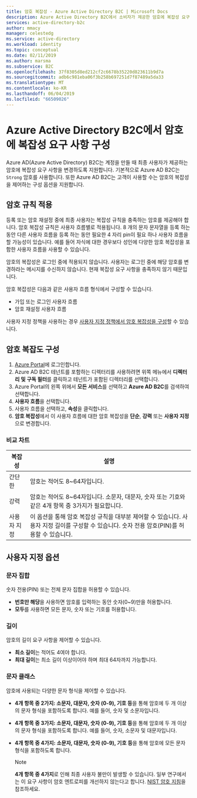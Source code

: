 ```yaml
---
title: 암호 복잡성 - Azure Active Directory B2C | Microsoft Docs
description: Azure Active Directory B2C에서 소비자가 제공한 암호에 복잡성 요구 사항을 구성하는 방법입니다.
services: active-directory-b2c
author: mmacy
manager: celestedg
ms.service: active-directory
ms.workload: identity
ms.topic: conceptual
ms.date: 02/11/2019
ms.author: marsma
ms.subservice: B2C
ms.openlocfilehash: 37f8305d8ed212cf2c6678b35220d823611b9d7a
ms.sourcegitcommit: adb6c981eba06f3b258b697251d7f87489a5da33
ms.translationtype: MT
ms.contentlocale: ko-KR
ms.lasthandoff: 06/04/2019
ms.locfileid: "66509026"
---
```

# <a name="configure-complexity-requirements-for-passwords-in-azure-active-directory-b2c"></a>Azure Active Directory B2C에서 암호에 복잡성 요구 사항 구성

Azure AD(Azure Active Directory) B2C는 계정을 만들 때 최종 사용자가 제공하는 암호에 복잡성 요구 사항을 변경하도록 지원합니다. 기본적으로 Azure AD B2C는 `Strong` 암호를 사용합니다. 또한 Azure AD B2C는 고객이 사용할 수는 암호의 복잡성을 제어하는 구성 옵션을 지원합니다.

## <a name="password-rule-enforcement"></a>암호 규칙 적용

등록 또는 암호 재설정 중에 최종 사용자는 복잡성 규칙을 충족하는 암호를 제공해야 합니다. 암호 복잡성 규칙은 사용자 흐름별로 적용됩니다. 8 개의 문자 문자열을 등록 하는 동안 다른 사용자 흐름을 등록 하는 동안 필요한 4 자리 pin이 필요 하나 사용자 흐름을 할 가능성이 있습니다. 예를 들어 자식에 대한 경우보다 성인에 다양한 암호 복잡성을 포함한 사용자 흐름을 사용할 수 있습니다.

암호의 복잡성은 로그인 중에 적용되지 않습니다. 사용자는 로그인 중에 해당 암호를 변경하라는 메시지를 수신하지 않습니다. 현재 복잡성 요구 사항을 충족하지 않기 때문입니다.

암호 복잡성은 다음과 같은 사용자 흐름 형식에서 구성할 수 있습니다.

- 가입 또는 로그인 사용자 흐름
- 암호 재설정 사용자 흐름

사용자 지정 정책을 사용하는 경우 [사용자 지정 정책에서 암호 복잡성을 구성](active-directory-b2c-reference-password-complexity-custom.md)할 수 있습니다.

## <a name="configure-password-complexity"></a>암호 복잡도 구성

1. [Azure Portal](https://portal.azure.com)에 로그인합니다.
2. Azure AD B2C 테넌트를 포함하는 디렉터리를 사용하려면 위쪽 메뉴에서 **디렉터리 및 구독 필터**를 클릭하고 테넌트가 포함된 디렉터리를 선택합니다.
3. Azure Portal의 왼쪽 위에서 **모든 서비스**를 선택하고 **Azure AD B2C**를 검색하여 선택합니다.
4. **사용자 흐름**을 선택합니다.
2. 사용자 흐름을 선택하고, **속성**을 클릭합니다.
3. **암호 복잡성**에서 이 사용자 흐름에 대한 암호 복잡성을 **단순**, **강력** 또는 **사용자 지정**으로 변경합니다.

### <a name="comparison-chart"></a>비교 차트

| 복잡성 | 설명 |
| --- | --- |
| 간단한 | 암호는 적어도 8~64자입니다. |
| 강력 | 암호는 적어도 8~64자입니다. 소문자, 대문자, 숫자 또는 기호와 같은 4개 항목 중 3가지가 필요합니다. |
| 사용자 지정 | 이 옵션을 통해 암호 복잡성 규칙을 대부분 제어할 수 있습니다.  사용자 지정 길이를 구성할 수 있습니다.  숫자 전용 암호(PIN)를 허용할 수 있습니다. |

## <a name="custom-options"></a>사용자 지정 옵션

### <a name="character-set"></a>문자 집합

숫자 전용(PIN) 또는 전체 문자 집합을 허용할 수 있습니다.

- **번호만 해당**을 사용하면 암호를 입력하는 동안 숫자(0~9)만을 허용합니다.
- **모두**를 사용하면 모든 문자, 숫자 또는 기호를 허용합니다.

### <a name="length"></a>길이

암호의 길이 요구 사항을 제어할 수 있습니다.

- **최소 길이**는 적어도 4여야 합니다.
- **최대 길이**는 최소 길이 이상이어야 하며 최대 64자까지 가능합니다.

### <a name="character-classes"></a>문자 클래스

암호에 사용되는 다양한 문자 형식을 제어할 수 있습니다.

- **4개 항목 중 2가지: 소문자, 대문자, 숫자 (0-9), 기호 등**을 통해 암호에 두 개 이상의 문자 형식을 포함하도록 합니다. 예를 들어, 숫자 및 소문자입니다.
- **4개 항목 중 3가지: 소문자, 대문자, 숫자 (0-9), 기호 등**을 통해 암호에 두 개 이상의 문자 형식을 포함하도록 합니다. 예를 들어, 숫자, 소문자 및 대문자입니다.
- **4개 항목 중 4가지: 소문자, 대문자, 숫자 (0-9), 기호 등**을 통해 암호에 모든 문자 형식을 포함하도록 합니다.

    > [!NOTE]
    > **4개 항목 중 4가지**로 인해 최종 사용자 불만이 발생할 수 있습니다. 일부 연구에서는 이 요구 사항이 암호 엔트로피를 개선하지 않는다고 합니다. [NIST 암호 지침](https://pages.nist.gov/800-63-3/sp800-63b.html#appA)을 참조하세요.
